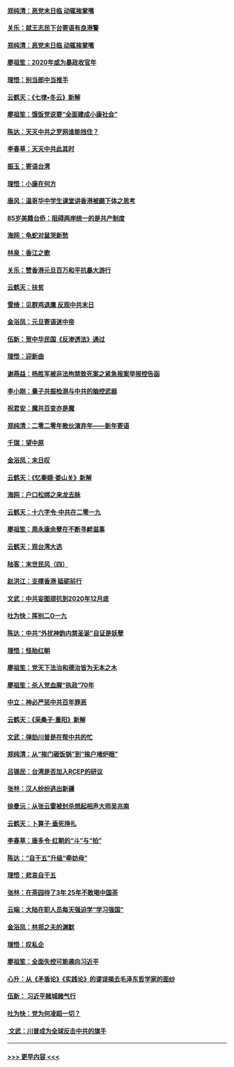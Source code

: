 #### [郑纯清：恶党末日临 动辄挨掌嘴](../pages/nsc993/n11769912.md?t=01060333) 
#### [关乐：就王志民下台寄语有良港警](../pages/nsc993/n11769903.md?t=01060333) 
#### [郑纯清：恶党末日临 动辄挨掌嘴](../pages/nsc993/n11769356.md?t=01060333) 
#### [廖祖笙：2020年或为暴政收官年](../pages/nsc993/n11768216.md?t=01060333) 
#### [理悟：别当郎中当推手](../pages/nsc993/n11768243.md?t=01060333) 
#### [云鹤天：《七律▪冬云》新解](../pages/nsc993/n11768204.md?t=01060333) 
#### [廖祖笙：饿饭党说要“全面建成小康社会”](../pages/nsc993/n11767482.md?t=01060333) 
#### [陈达：天灭中共之罗网谁能挡住？](../pages/nsc993/n11767465.md?t=01060333) 
#### [李春草：天灭中共此其时](../pages/nsc993/n11767452.md?t=01060333) 
#### [振玉：寄语台湾](../pages/nsc993/n11767432.md?t=01060333) 
#### [理悟：小康在何方](../pages/nsc993/n11767394.md?t=01060333) 
#### [唐风：温哥华中学生课堂讲香港被踢下体之思考](../pages/nsc993/n11766848.md?t=01060333) 
#### [85岁美籍台侨：阻碍两岸统一的是共产制度](../pages/nsc993/n11765043.md?t=01060333) 
#### [海网：龟蛇对鼠哭新愁](../pages/nsc993/n11764895.md?t=01060333) 
#### [林泉：香江之歌](../pages/nsc993/n11764415.md?t=01060333) 
#### [关乐：赞香港元旦百万和平抗暴大游行](../pages/nsc993/n11764382.md?t=01060333) 
#### [云鹤天：扶贫](../pages/nsc993/n11764245.md?t=01060333) 
#### [雪绮：见群鸡退鹰  反观中共末日](../pages/nsc993/n11762112.md?t=01060333) 
#### [金浴凤：元旦寄语迷中帝](../pages/nsc993/n11761788.md?t=01060333) 
#### [伍新：贺中华民国《反渗透法》通过](../pages/nsc993/n11761994.md?t=01060333) 
#### [理悟：迎新曲](../pages/nsc993/n11761152.md?t=01060333) 
#### [谢燕益：杨胜军被非法拘禁致死案之紧急报案举报控告函](../pages/nsc993/n11756134.md?t=01060333) 
#### [李小刚：量子共振检测与中共的脑控武器](../pages/nsc993/n11754518.md?t=01060333) 
#### [祝君安：魔共百变亦是魔](../pages/nsc993/n11754469.md?t=01060333) 
#### [郑纯清：二零二零年散伙演弃年——新年寄语](../pages/nsc993/n11754195.md?t=01060333) 
#### [千瑞：望中原](../pages/nsc993/n11754159.md?t=01060333) 
#### [金浴凤：末日叹](../pages/nsc993/n11752359.md?t=01060333) 
#### [云鹤天：《忆秦娥‧娄山关》新解](../pages/nsc993/n11752348.md?t=01060333) 
#### [海网：户口松绑之来龙去脉](../pages/nsc993/n11752328.md?t=01060333) 
#### [云鹤天：十六字令‧中共在二零一九](../pages/nsc993/n11752305.md?t=01060333) 
#### [廖祖笙：周永康余孽在不断寻衅滋事](../pages/nsc993/n11751013.md?t=01060333) 
#### [云鹤天：观台湾大选](../pages/nsc993/n11751007.md?t=01060333) 
#### [陆客：末世民风（四）](../pages/nsc993/n11749203.md?t=01060333) 
#### [赵洪江：支撑香港 砥砺前行](../pages/nsc993/n11748482.md?t=01060333) 
#### [文武：中共妄图顽抗到2020年12月底](../pages/nsc993/n11748446.md?t=01060333) 
#### [吐为快：挥别二O一九](../pages/nsc993/n11748411.md?t=01060333) 
#### [陈达：中共“外扰神韵内禁圣诞”自证是妖孽](../pages/nsc993/n11748226.md?t=01060333) 
#### [理悟：怪胎红朝](../pages/nsc993/n11748206.md?t=01060333) 
#### [廖祖笙：党天下法治和德治皆为无本之木](../pages/nsc993/n11748135.md?t=01060333) 
#### [廖祖笙：杀人党血腥“执政”70年](../pages/nsc993/n11745144.md?t=01060333) 
#### [中立：神必严惩中共百年罪恶](../pages/nsc993/n11744970.md?t=01060333) 
#### [云鹤天：《采桑子‧重阳》新解](../pages/nsc993/n11744948.md?t=01060333) 
#### [文武：弹劾川普是在帮中共的忙](../pages/nsc993/n11744758.md?t=01060333) 
#### [郑纯清：从“挨门砸饭锅”到“挨户堵炉眼”](../pages/nsc993/n11744745.md?t=01060333) 
#### [吕锡民：台湾是否加入RCEP的研议](../pages/nsc993/n11744701.md?t=01060333) 
#### [张林：汉人纷纷逃出新疆](../pages/nsc993/n11743530.md?t=01060333) 
#### [徐曼沅：从张云雷被封杀想起相声大师吴兆南](../pages/nsc993/n11741816.md?t=01060333) 
#### [云鹤天：卜算子‧垂死挣扎](../pages/nsc993/n11739956.md?t=01060333) 
#### [李春草：唐多令‧红朝的“斗”与“拍”](../pages/nsc993/n11739830.md?t=01060333) 
#### [陈达：“自干五”升级“牵妨母”](../pages/nsc993/n11739724.md?t=01060333) 
#### [理悟：悲哀自干五](../pages/nsc993/n11739547.md?t=01060333) 
#### [张林：在茶园待了3年 25年不敢喝中国茶](../pages/nsc993/n11739240.md?t=01060333) 
#### [云端：大陆在职人员每天强迫学“学习强国”](../pages/nsc993/n11738735.md?t=01060333) 
#### [金浴凤：林郑之夫的渊默](../pages/nsc993/n11737735.md?t=01060333) 
#### [理悟：叹私企](../pages/nsc993/n11737715.md?t=01060333) 
#### [廖祖笙：全面失控可能袭向习近平](../pages/nsc993/n11737704.md?t=01060333) 
#### [心升：从《矛盾论》《实践论》的谬误揭去毛泽东哲学家的面纱](../pages/nsc993/n11736962.md?t=01060333) 
#### [伍新： 习近平赌城赌气行](../pages/nsc993/n11736929.md?t=01060333) 
#### [吐为快：党为何凌蹈一切？](../pages/nsc993/n11736915.md?t=01060333) 
#### [ 文武：川普成为全球反击中共的旗手](../pages/nsc993/n11736882.md?t=01060333) 

----
#### [ >>> 更早内容 <<< ](../indexes/nsc993-earlier.md)

